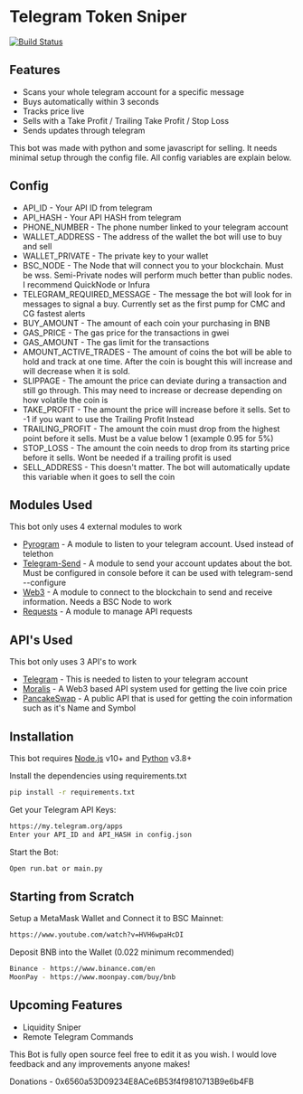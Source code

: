 # Telegram Token Sniper

[![Build Status](https://travis-ci.org/joemccann/dillinger.svg?branch=master)](https://travis-ci.org/joemccann/dillinger)


## Features

- Scans your whole telegram account for a specific message
- Buys automatically within 3 seconds
- Tracks price live
- Sells with a Take Profit / Trailing Take Profit / Stop Loss
- Sends updates through telegram

This bot was made with python and some javascript for selling. It needs minimal setup through the config file. All config variables are explain below.

## Config

- API_ID - Your API ID from telegram
- API_HASH - Your API HASH from telegram
- PHONE_NUMBER - The phone number linked to your telegram account
- WALLET_ADDRESS - The address of the wallet the bot will use to buy and sell
- WALLET_PRIVATE - The private key to your wallet
- BSC_NODE - The Node that will connect you to your blockchain. Must be wss. Semi-Private nodes will perform much better than public nodes. I recommend QuickNode or Infura
- TELEGRAM_REQUIRED_MESSAGE - The message the bot will look for in messages to signal a buy. Currently set as the first pump for CMC and CG fastest alerts
- BUY_AMOUNT - The amount of each coin your purchasing in BNB
- GAS_PRICE - The gas price for the transactions in gwei
- GAS_AMOUNT - The gas limit for the transactions
- AMOUNT_ACTIVE_TRADES - The amount of coins the bot will be able to hold and track at one time. After the coin is bought this will increase and will decrease when it is sold.
- SLIPPAGE - The amount the price can deviate during a transaction and still go through. This may need to increase or decrease depending on how volatile the coin is
- TAKE_PROFIT - The amount the price will increase before it sells. Set to -1 if you want to use the Trailing Profit Instead
- TRAILING_PROFIT - The amount the coin must drop from the highest point before it sells. Must be a value below 1 (example 0.95 for 5%)
- STOP_LOSS - The amount the coin needs to drop from its starting price before it sells. Wont be needed if a trailing profit is used
- SELL_ADDRESS - This doesn't matter. The bot will automatically update this variable when it goes to sell the coin

## Modules Used

This bot only uses 4 external modules to work

- [Pyrogram](https://docs.pyrogram.org/) - A module to listen to your telegram account. Used instead of telethon
- [Telegram-Send](https://pythonhosted.org/telegram-send/) - A module to send your account updates about the bot. Must be configured in console before it can be used with telegram-send --configure
- [Web3](https://web3py.readthedocs.io/en/stable/) - A module to connect to the blockchain to send and receive information. Needs a BSC Node to work
- [Requests](https://docs.python-requests.org/en/latest/) - A module to manage API requests

## API's Used

This bot only uses 3 API's to work

- [Telegram](https://core.telegram.org/) - This is needed to listen to your telegram account
- [Moralis](https://moralis.io/) - A Web3 based API system used for getting the live coin price
- [PancakeSwap](https://github.com/pancakeswap/pancake-info-api) - A public API that is used for getting the coin information such as it's Name and Symbol


## Installation

This bot requires [Node.js](https://nodejs.org/) v10+ and [Python](https://www.python.org/) v3.8+

Install the dependencies using requirements.txt

```sh
pip install -r requirements.txt
```

Get your Telegram API Keys:

```sh
https://my.telegram.org/apps
Enter your API_ID and API_HASH in config.json
```

Start the Bot:

```sh
Open run.bat or main.py
```


## Starting from Scratch

Setup a MetaMask Wallet and Connect it to BSC Mainnet:

```sh
https://www.youtube.com/watch?v=HVH6wpaHcDI
```

Deposit BNB into the Wallet (0.022 minimum recommended)

```sh
Binance - https://www.binance.com/en
MoonPay - https://www.moonpay.com/buy/bnb
```
## Upcoming Features

- Liquidity Sniper
- Remote Telegram Commands

This Bot is fully open source feel free to edit it as you wish. I would love feedback and any improvements anyone makes!

Donations - 0x6560a53D09234E8ACe6B53f4f9810713B9e6b4FB







   [node.js]: <http://nodejs.org>

